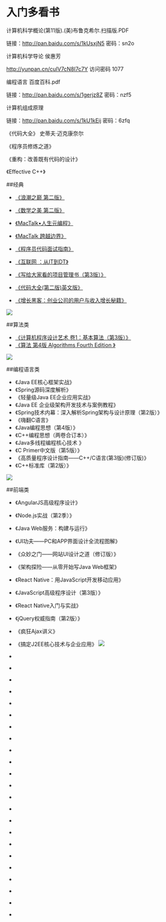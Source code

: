 # 入门多看书

计算机科学概论(第11版).(美)布鲁克希尔.扫描版.PDF

链接：http://pan.baidu.com/s/1kUsxjN5 密码：sn2o

计算机科学导论 侯惠芳

http://yunpan.cn/cuIV7cN8I7c7Y 访问密码 1077

编程语言 百度百科.pdf

链接：http://pan.baidu.com/s/1gerjz8Z 密码：nzf5

计算机组成原理

链接：http://pan.baidu.com/s/1kU1kEij 密码：6zfq

《代码大全》 史蒂夫·迈克康奈尔

《程序员修炼之道》

《重构：改善既有代码的设计》

《Effective C++》

##经典

- [《浪潮之巅 第二版》](http://item.jd.com/11253183.html)

- [《数学之美 第二版》](http://item.jd.com/11572052.html)

- [《MacTalk•人生元编程》](http://item.jd.com/11398297.html)

- [《MacTalk 跨越边界》](http://item.jd.com/11803342.html)

- [《程序员代码面试指南》](http://item.jd.com/11770838.html)

- [《互联网 ：从IT到DT》](http://item.jd.com/11678700.html)

- [《写给大家看的项目管理书（第3版）》](http://item.jd.com/11781053.html)

- [《代码大全(第二版)英文版》](http://item.jd.com/10066493.html)

- [《增长黑客：创业公司的用户与收入增长秘籍》](http://item.jd.com/11732259.html)

![](20160218151537706.jpg)

##算法类

- [《计算机程序设计艺术 卷1：基本算法（第3版）》](http://item.jd.com/10075155746.html)
- [《算法 第4版 Algorithms Fourth Edition 》 ]()

![](20160218151601309.jpg)

##编程语言类
- 《Java EE核心框架实战》
- 《Spring源码深度解析》
- 《轻量级Java EE企业应用实战》
- 《Java EE 企业级架构开发技术与案例教程》
- 《Spring技术内幕：深入解析Spring架构与设计原理（第2版）》
- 《嗨翻C语言》
- 《Java编程思想（第4版）》
- 《C++编程思想（两卷合订本）》
- 《Java多线程编程核心技术 》
- 《C Primer中文版（第5版）》
- 《高质量程序设计指南——C++/C语言(第3版)(修订版)》
- 《C++标准库（第2版）》 

![](20160218151622778.jpg)

##前端类
- 《AngularJS高级程序设计》
- 《Node.js实战（第2季）》
- 《Java Web服务：构建与运行》
- 《UI功夫——PC和APP界面设计全流程图解》
- 《众妙之门——网站UI设计之道（修订版）》
- 《架构探险——从零开始写Java Web框架》
- 《React Native：用JavaScript开发移动应用》
- 《JavaScript高级程序设计（第3版）》
- 《React Native入门与实战》
- 《jQuery权威指南（第2版）》
- 《疯狂Ajax讲义》
- 《搞定J2EE核心技术与企业应用》
![](20160218151642848.jpg)

- []()
- []()
- []()
- []()
- []()
- []()
- []()
- []()
- []()
- []()
- []()
- []()
- []()
- []()
- []()

- []()
- []()
- []()
- []()
- []()
- []()
- []()
- []()